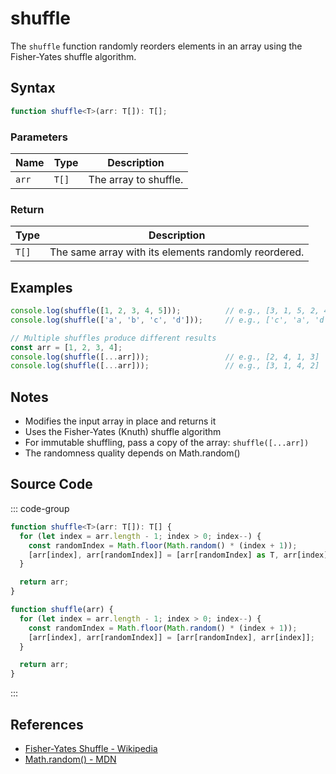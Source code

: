 # shuffle

The `shuffle` function randomly reorders elements in an array using the Fisher-Yates shuffle algorithm.

## Syntax

```typescript
function shuffle<T>(arr: T[]): T[];
```

### Parameters

| Name  | Type   | Description                                      |
|-------|--------|--------------------------------------------------|
| `arr` | `T[]`  | The array to shuffle.                            |

### Return

| Type   | Description                                           |
|--------|-------------------------------------------------------|
| `T[]`  | The same array with its elements randomly reordered.   |

## Examples

```typescript
console.log(shuffle([1, 2, 3, 4, 5]));          // e.g., [3, 1, 5, 2, 4]
console.log(shuffle(['a', 'b', 'c', 'd']));     // e.g., ['c', 'a', 'd', 'b']

// Multiple shuffles produce different results
const arr = [1, 2, 3, 4];
console.log(shuffle([...arr]));                 // e.g., [2, 4, 1, 3]
console.log(shuffle([...arr]));                 // e.g., [3, 1, 4, 2]
```

## Notes

- Modifies the input array in place and returns it
- Uses the Fisher-Yates (Knuth) shuffle algorithm
- For immutable shuffling, pass a copy of the array: `shuffle([...arr])`
- The randomness quality depends on Math.random()

## Source Code

::: code-group
```typescript
function shuffle<T>(arr: T[]): T[] {
  for (let index = arr.length - 1; index > 0; index--) {
    const randomIndex = Math.floor(Math.random() * (index + 1));
    [arr[index], arr[randomIndex]] = [arr[randomIndex] as T, arr[index] as T];
  }

  return arr;
}
```

```javascript
function shuffle(arr) {
  for (let index = arr.length - 1; index > 0; index--) {
    const randomIndex = Math.floor(Math.random() * (index + 1));
    [arr[index], arr[randomIndex]] = [arr[randomIndex], arr[index]];
  }

  return arr;
}
```
:::

## References

- [Fisher-Yates Shuffle - Wikipedia](https://en.wikipedia.org/wiki/Fisher%E2%80%93Yates_shuffle)
- [Math.random() - MDN](https://developer.mozilla.org/en-US/docs/Web/JavaScript/Reference/Global_Objects/Math/random)
